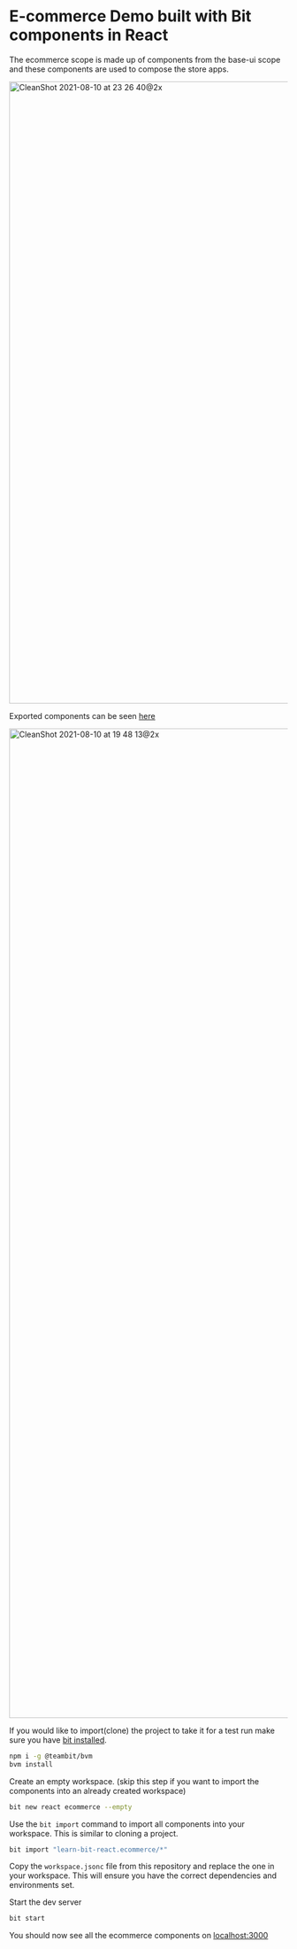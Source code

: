 # E-commerce Demo built with Bit components in React

The ecommerce scope is made up of components from the base-ui scope and these components are used to compose the store apps.

<img width="1124" alt="CleanShot 2021-08-10 at 23 26 40@2x" src="https://user-images.githubusercontent.com/13063165/128937364-5c814d60-7538-4e00-8571-31ad3020bae6.png">

Exported components can be seen [here](https://bit.dev/learn-bit-react/ecommerce)

<img width="1788" alt="CleanShot 2021-08-10 at 19 48 13@2x" src="https://user-images.githubusercontent.com/13063165/128909487-9f256996-d321-4fac-b5d6-836daa34bb4e.png">

If you would like to import(clone) the project to take it for a test run make sure you have [bit installed](https://harmony-docs.bit.dev/getting-started/installing-bit).

```bash
npm i -g @teambit/bvm
bvm install
```

Create an empty workspace. (skip this step if you want to import the components into an already created workspace)

```bash
bit new react ecommerce --empty
```

Use the `bit import` command to import all components into your workspace. This is similar to cloning a project.

```bash
bit import "learn-bit-react.ecommerce/*"
```

Copy the `workspace.jsonc` file from this repository and replace the one in your workspace. This will ensure you have the correct dependencies and environments set.

Start the dev server

```bash
bit start
```

You should now see all the ecommerce components on [localhost:3000](http://localhost:3000)

